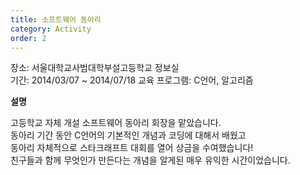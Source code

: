 ```yaml
---
title: 소프트웨어 동아리
category: Activity
order: 2
---
```


장소: 서울대학교사범대학부설고등학교 정보실<br>
기간: 2014/03/07 ~ 2014/07/18
교육 프로그램: C언어, 알고리즘

**설명**

고등학교 자체 개설 소프트웨어 동아리 회장을 맡았습니다. <br>
동아리 기간 동안 C언어의 기본적인 개념과 코딩에 대해서 배웠고 <br>
동아리 자체적으로 스타크래프트 대회를 열어 상금을 수여했습니다! <br>
친구들과 함께 무엇인가 만든다는 개념을 알게된 매우 유익한 시간이었습니다. <br>


